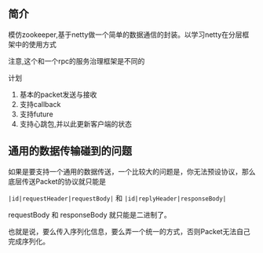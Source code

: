 ## 简介

模仿zookeeper,基于netty做一个简单的数据通信的封装。以学习netty在分层框架中的使用方式

注意,这个和一个rpc的服务治理框架是不同的

计划

1. 基本的packet发送与接收
2. 支持callback
3. 支持future
4. 支持心跳包,并以此更新客户端的状态


## 通用的数据传输碰到的问题

如果是要支持一个通用的数据传送，一个比较大的问题是，你无法预设协议，那么底层传送Packet的协议就只能是

`|id|requestHeader|requestBody|` 和 `|id|replyHeader|responseBody|`

requestBody 和 responseBody 就只能是二进制了。

也就是说，要么传入序列化信息，要么弄一个统一的方式，否则Packet无法自己完成序列化。